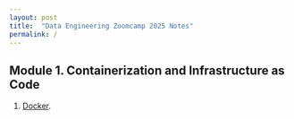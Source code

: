 ```yaml
---
layout: post
title:  "Data Engineering Zoomcamp 2025 Notes"
permalink: /
---
```

## Module 1. Containerization and Infrastructure as Code
1. [Docker](https://youngjunkim93.github.io/de_zoomcamp_2025/1_1_docker/).
